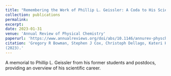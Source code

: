 ```yaml
---
title: "Remembering the Work of Phillip L. Geissler: A Coda to His Scientific Trajectory"
collection: publications
permalink: 
excerpt:
date: 2023-01-31
venue: 'Annual Review of Physical Chemistry'
paperurl: 'https://www.annualreviews.org/doi/abs/10.1146/annurev-physchem-101422-030127'
citation: 'Gregory R Bowman, Stephen J Cox, Christoph Dellago, Kateri H DuBay, Joel D Eaves, Daniel A Fletcher, Layne B Frechette, Michael Grünwald, Katherine Klymko, JiYeon Ku, Ahmad Omar, Eran Rabani, David R Reichman, Julia R Rogers, Andreana M Rosnik, Grant M Rotskoff, Anna R Schneider, Nadine Schwierz, David A Sivak, Suriyanarayanan Vaikuntanathan, Stephen Whitelam, and Asaph Widmer-Cooper. “Remembering the Work of Phillip L. Geissler: A Coda to His Scientific Trajectory.” Annu. Rev. Phys. Chem., 74, 11.1–11.27
(2023).'
---
```


A memorial to Phillip L. Geissler from his former students and postdocs, providing an overview of his scientific career.
